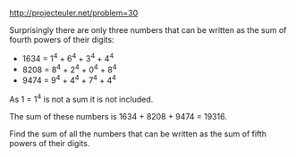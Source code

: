 http://projecteuler.net/problem=30

Surprisingly there are only three numbers that can be written as the sum
of fourth powers of their digits:

* 1634 = 1<sup>4</sup> + 6<sup>4</sup> + 3<sup>4</sup> + 4<sup>4</sup>
* 8208 = 8<sup>4</sup> + 2<sup>4</sup> + 0<sup>4</sup> + 8<sup>4</sup>
* 9474 = 9<sup>4</sup> + 4<sup>4</sup> + 7<sup>4</sup> + 4<sup>4</sup>

As 1 = 1<sup>4</sup> is not a sum it is not included.

The sum of these numbers is 1634 + 8208 + 9474 = 19316.

Find the sum of all the numbers that can be written as the sum of fifth
powers of their digits.

